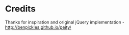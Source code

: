 # Credits

Thanks for inspiration and original jQuery implementation - http://benpickles.github.io/peity/